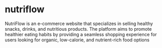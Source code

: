 # nutriflow
NutriFlow is an e-commerce website that specializes in selling healthy snacks, drinks, and nutritious products. The platform aims to promote healthier eating habits by providing a seamless shopping experience for users looking for organic, low-calorie, and nutrient-rich food options
